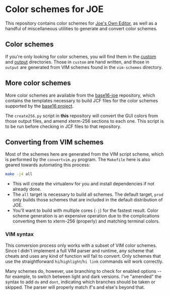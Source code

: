 # Color schemes for JOE

This repository contains color schemes for [Joe's Own Editor](https://sf.net/p/joe-editor),
as well as a handful of miscellaneous utilities to generate and convert
color schemes.

## Color schemes

If you're only looking for color schemes, you will find them in the
[custom](https://github.com/jjjordan/joe-colors/tree/master/custom) and
[output](https://github.com/jjjordan/joe-colors/tree/master/output)
directories.  Those in `custom` are hand written, and those in `output` are
generated from VIM schemes found in the `vim-schemes` directory.

## More color schemes

More color schemes are available from the
[base16-joe](https://github.com/jjjordan/base16-joe) repository, which
contains the templates necessary to build JCF files for the color schemes
supported by the [base16 project](https://github.com/chriskempson/base16).

The `create256.py` script in **this** repository will convert the GUI colors
from those output files, and amend xterm-256 sections to each one.  This
script is to be run before checking in JCF files to that repository.

## Converting from VIM schemes

Most of the schemes here are generated from the VIM script scheme, which is
performed by the `convertvim.py` program.  The `Makefile` here is also
geared towards automating this process:

```sh
make -j4 all
```

* This will create the virtualenv for you and install dependencies if not
already done.
* The `all` target is necessary to build all schemes.  The default target,
`prod` only builds those schemes that are included in the default
distribution of JOE.
* You'll want to build with multiple cores (`-j`) for the fastest result. 
Color scheme generation is an expensive operation due to the complications
converting them to xterm-256 (properly) and matching terminal colors.

### VIM syntax

This conversion process only works with a subset of VIM color schemes. 
Since I didn't implement a full VIM parser and runtime, any scheme that
cheats and uses any kind of function will fail to convert.  Only schemes
that use the straightforward `hi`/`highlight`/`hi link` commands will work
correctly.

Many schemes do, however, use branching to check for enabled options -- for
example, to switch between light and dark versions.  I've "amended" the
syntax to add `do` and `dont`, indicating which branches should be taken or
skipped.  The parser will properly match if's and else's beyond that.
